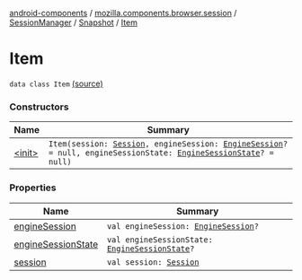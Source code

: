 [android-components](../../../../index.md) / [mozilla.components.browser.session](../../../index.md) / [SessionManager](../../index.md) / [Snapshot](../index.md) / [Item](./index.md)

# Item

`data class Item` [(source)](https://github.com/mozilla-mobile/android-components/blob/master/components/browser/session/src/main/java/mozilla/components/browser/session/SessionManager.kt#L322)

### Constructors

| Name | Summary |
|---|---|
| [&lt;init&gt;](-init-.md) | `Item(session: `[`Session`](../../../-session/index.md)`, engineSession: `[`EngineSession`](../../../../mozilla.components.concept.engine/-engine-session/index.md)`? = null, engineSessionState: `[`EngineSessionState`](../../../../mozilla.components.concept.engine/-engine-session-state/index.md)`? = null)` |

### Properties

| Name | Summary |
|---|---|
| [engineSession](engine-session.md) | `val engineSession: `[`EngineSession`](../../../../mozilla.components.concept.engine/-engine-session/index.md)`?` |
| [engineSessionState](engine-session-state.md) | `val engineSessionState: `[`EngineSessionState`](../../../../mozilla.components.concept.engine/-engine-session-state/index.md)`?` |
| [session](session.md) | `val session: `[`Session`](../../../-session/index.md) |
